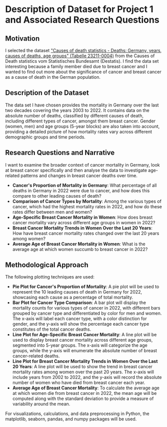 # Description of Dataset for Project 1 and Associated Research Questions


## Motivation

I selected the dataset ["Causes of death statistics - Deaths: Germany, years, causes of deaths, age groups" (Tabelle 23211-0004)](https://www-genesis.destatis.de/genesis//online?operation=table&code=23211-0004&bypass=true&levelindex=1&levelid=1714304169630#abreadcrumb)
from the Causes of Death statistics vom Statistisches Bundesamt (Destatis). 
I find the data set interesting because a family member died due to breast cancer and I wanted to find out more about the significance of cancer and breast cancer as a cause of death in the German population.


## Description of the Dataset

The data set I have chosen provides the mortality in Germany over the last two decades covering the years 2003 to 2022.
It contains data on the absolute number of deaths, classified by different causes of death, including different types of cancer, amongst them breast cancer. Gender (women, men) and age groups (5-year blocks) are also taken into account, providing a detailed picture of how mortality rates vary across different demographic groups and time periods. 


## Research Questions and Narrative

I want to examine the broader context of cancer mortality in Germany, look at breast cancer specifically and then analyse the data to investigate age-related patterns and changes in breast cancer deaths over time. 

-  **Cancer's Proportion of Mortality in Germany**: What percentage of all deaths in Germany in 2022 were due to cancer, and how does this compare to other leading causes of death? 
-  **Comparison of Cancer Types by Mortality**: Among the various types of cancer, which had the highest mortality rates in 2022, and how do these rates differ between men and women? 
-  **Age-Specific Breast Cancer Mortality in Women**: How does breast cancer mortality vary across different age groups in women in 2022? 
-  **Breast Cancer Mortality Trends in Women Over the Last 20 Years**: How have breast cancer mortality rates changed over the last 20 years among women? 
-  **Average Age of Breast Cancer Mortality in Women**: What is the average age at which women succumb to breast cancer in 2022?

## Methodological Approach

The following plotting techniques are used:
-  **Pie Plot for Cancer's Proportion of Mortality**:  A pie plot will be used to represent the 10 leading causes of death in Germany for 2022, showcasing each cause as a percentage of total mortality. 
-  **Bar Plot for Cancer Type Comparison**: A bar plot will display the mortality counts for various types of cancer in 2022, with different bars grouped by cancer type and differentiated by color for men and women. The x-axis will label each cancer type, with a color distinction for gender, and the y-axis will show the percentage each cancer type constitutes of the total cancer deaths.
-  **Line Plot for Age-Specific Breast Cancer Mortality**: A line plot will be used to display breast cancer mortality across different age groups, segmented into 5-year groups. The x-axis will categorize the age groups, while the y-axis will enumerate the absolute number of breast cancer-related deaths.
-  **Line Plot for Breast Cancer Mortality Trends in Women Over the Last 20 Years**: A line plot will be used to show the trend in breast cancer mortality rates among women over the past 20 years. The x-axis will include years from 2002 to 2022, and the y-axis will record the absolute number of women who have died from breast cancer each year. 
-  **Average Age of Breast Cancer Mortality**: To calculate the average age at which women die from breast cancer in 2022, the mean age will be computed along with the standard deviation to provide a measure of variability around the mean.

For visualizations, calculations, and data preprocessing in Python, the matplotlib, seaborn, pandas, and numpy packages will be used.